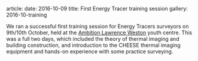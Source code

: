 article:
date: 2016-10-09
title: First Energy Tracer training session
gallery: 2016-10-training

We ran a successful first training session for Energy Tracers surveyors on
9th/10th October, held at the [Ambition Lawrence
Weston](http://www.ambitionlw.org/) youth centre. This was a full two days,
which included the theory of thermal imaging and building construction, and
introduction to the CHEESE thermal imaging equipment and hands-on experience
with some practice surveying.
